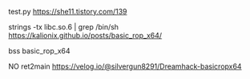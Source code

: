 test.py  https://she11.tistory.com/139

strings -tx libc.so.6 | grep /bin/sh
https://kalionix.github.io/posts/basic_rop_x64/

bss
basic_rop_x64

NO ret2main
https://velog.io/@silvergun8291/Dreamhack-basicropx64
